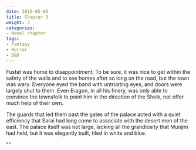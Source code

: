 ```yaml
---
date: 2019-05-05
title: Chapter 3
weight: 3
categories:
- Novel chapter
tags:
- Fantasy
- Horror
- D&D
---
```


Fustat was home to disappointment. To be sure, it was nice to get within the safety of the walls and to see homes after so long on the road, but the town was wary. Everyone eyed the band with untrusting eyes, and doors were largely shut to them. Even Eragon, in all his finery, was only able to convince the townsfolk to point him in the direction of the Sheik, not offer much help of their own.

The guards that led them past the gates of the palace acted with a quiet efficiency that Sarai had long come to associate with the desert men of the east. The palace itself was not large, lacking all the grandiosity that Munjim had held, but it was elegantly built, tiled in white and blue.

""
